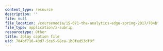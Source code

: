 ```yaml
---
content_type: resource
description: ''
file: null
file_location: /coursemedia/15-071-the-analytics-edge-spring-2017/704bf71640d75ce598ca1b0fed53df9f_o8Zdk_3wVSo.vtt
file_type: application/x-subrip
resourcetype: Other
title: 3play caption file
uid: 704bf716-40d7-5ce5-98ca-1b0fed53df9f
---
```


